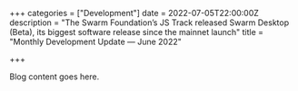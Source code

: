 +++
categories = ["Development"]
date = 2022-07-05T22:00:00Z
description = "The Swarm Foundation’s JS Track released Swarm Desktop (Beta), its biggest software release since the mainnet launch"
title = "Monthly Development Update — June 2022"

+++

Blog content goes here.
